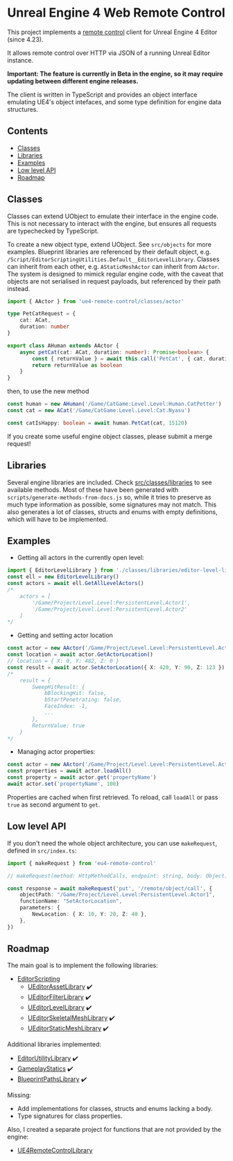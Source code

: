 # Unreal Engine 4 Web Remote Control

This project implements a [remote control](https://docs.unrealengine.com/en-US/Engine/Editor/ScriptingAndAutomation/WebControl/QuickStart/index.html) client for Unreal Engine 4 Editor (since 4.23).

It allows remote control over HTTP via JSON of a running Unreal Editor instance.

__Important: The feature is currently in Beta in the engine, so it may require updating between different engine releases.__

The client is written in TypeScript and provides an object interface emulating UE4's object intefaces, and some
type definition for engine data structures.

## Contents

* [Classes](#classes)
* [Libraries](#libraries)
* [Examples](#examples)
* [Low level API](#low-level-api)
* [Roadmap](#roadmap)

## Classes

Classes can extend UObject to emulate their interface in the engine code. This is not necessary
to interact with the engine, but ensures all requests are typechecked by TypeScript.

To create a new object type, extend UObject. See `src/objects` for more examples.
Blueprint libraries are referenced by their default object, e.g. `/Script/EditorScriptingUtilities.Default__EditorLevelLibrary`.
Classes can inherit from each other, e.g. `AStaticMeshActor` can inherit from `AActor`. The system
is designed to mimick regular engine code, with the caveat that objects are not serialised in request payloads,
but referenced by their path instead.

```typescript
import { AActor } from 'ue4-remote-control/classes/actor'

type PetCatRequest = {
    cat: ACat,
    duration: number
}

export class AHuman extends AActor {
    async petCat(cat: ACat, duration: number): Promise<boolean> {
        const { returnValue } = await this.call('PetCat', { cat, duration } as PetCatRequest)
        return returnValue as boolean
    }
}
```

then, to use the new method

```typescript
const human = new AHuman('/Game/CatGame:Level.Level:Human.CatPetter')
const cat = new ACat('/Game/CatGame:Level.Level:Cat.Nyasu')

const catIsHappy: boolean = await human.PetCat(cat, 15120)
```

If you create some useful engine object classes, please submit a merge request!

## Libraries

Several engine libraries are included. Check [src/classes/libraries](https://github.com/sovietspaceship/ue4-remote-control/tree/master/src/classes/libraries)
to see available methods. Most of these have been generated with `scripts/generate-methods-from-docs.js` so, while it tries to preserve
as much type information as possible, some signatures may not match. This also generates a lot of classes, structs and enums
with empty definitions, which will have to be implemented.

## Examples

* Getting all actors in the currently open level:
```typescript
import { EditorLevelLibrary } from './classes/libraries/editor-level-library'
const ell = new EditorLevelLibrary()
const actors = await ell.GetAllLevelActors()
/*
    actors = [
        '/Game/Project/Level.Level:PersistentLevel.Actor1',
        '/Game/Project/Level.Level:PersistentLevel.Actor2'
    ]
*/
```

* Getting and setting actor location
```typescript
const actor = new AActor('/Game/Project/Level.Level:PersistentLevel.Actor1')
const location = await actor.GetActorLocation()
// location = { X: 0, Y: 482, Z: 0 }
const result = await actor.SetActorLocation({ X: 420, Y: 90, Z: 123 })
/*
    result = {
        SweepHitResult: {
            bBlockingHit: false,
            bStartPenetrating: false,
            FaceIndex: -1,
            ...
        },
        ReturnValue: true
    }
*/
```

* Managing actor properties:
```typescript
const actor = new AActor('/Game/Project/Level.Level:PersistentLevel.Actor1')
const properties = await actor.loadAll()
const property = await actor.get('propertyName')
await actor.set('propertyName', 100)
```

Properties are cached when first retrieved. To reload, call `loadAll` or pass `true` as second argument to `get`.

## Low level API

If you don't need the whole object architecture, you can use `makeRequest`, defined in `src/index.ts`:

```typescript
import { makeRequest } from 'eu4-remote-control'

// makeRequest(method: HttpMethodCalls, endpoint: string, body: Object)

const response = await makeRequest('put', '/remote/object/call', {
    objectPath: "/Game/Project/Level.Level:PersistentLevel.Actor1",
    functionName: "SetActorLocation",
    parameters: {
        NewLocation: { X: 10, Y: 20, Z: 40 },
    },
})
```

## Roadmap

The main goal is to implement the following libraries:

* [EditorScripting](https://docs.unrealengine.com/en-US/API/Plugins/EditorScriptingUtilities/index.html)
    * [UEditorAssetLibrary](https://docs.unrealengine.com/en-US/API/Plugins/EditorScriptingUtilities/UEditorAssetLibrary/index.html) :heavy_check_mark:
    * [UEditorFilterLibrary](https://docs.unrealengine.com/en-US/API/Plugins/EditorScriptingUtilities/UEditorFilterLibrary/index.html) :heavy_check_mark:
    * [UEditorLevelLibrary](https://docs.unrealengine.com/en-US/API/Plugins/EditorScriptingUtilities/UEditorLevelLibrary/index.html) :heavy_check_mark:
    * [UEditorSkeletalMeshLibrary](https://docs.unrealengine.com/en-US/API/Plugins/EditorScriptingUtilities/UEditorSkeletalMeshLibrary/index.html) :heavy_check_mark:
    * [UEditorStaticMeshLibrary](https://docs.unrealengine.com/en-US/API/Plugins/EditorScriptingUtilities/UEditorStaticMeshLibrary/index.html) :heavy_check_mark:

Additional libraries implemented:

* [EditorUtilityLibrary](https://docs.unrealengine.com/en-US/API/Editor/Blutility/UEditorUtilityLibrary/index.html) :heavy_check_mark:
* [GameplayStatics](https://docs.unrealengine.com/en-US/API/Runtime/Engine/Kismet/UGameplayStatics/index.html) :heavy_check_mark:
* [BlueprintPathsLibrary](https://docs.unrealengine.com/en-US/API/Runtime/Engine/Kismet/UBlueprintPathsLibrary/index.html) :heavy_check_mark:

Missing:

* Add implementations for classes, structs and enums lacking a body.
* Type signatures for class properties.

Also, I created a separate project for functions that are not provided by the engine:

* [UE4RemoteControlLibrary](https://github.com/sovietspaceship/UE4RemoteControlLibrary)
